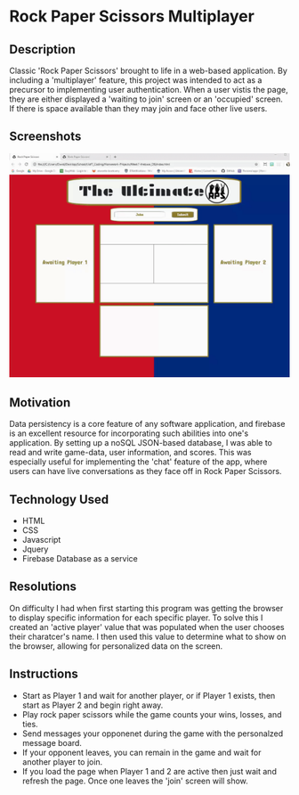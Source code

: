 # Rock Paper Scissors Multiplayer

## Description
Classic 'Rock Paper Scissors' brought to life in a web-based application. By including a 'multiplayer' feature, this project was intended to act as a precursor to implementing user authentication. When a user vistis the page, they are either displayed a 'waiting to join' screen or an 'occupied' screen. If there is space available than they may join and face other live users. 

## Screenshots

![](./assets/images/RPS.gif)

## Motivation
Data persistency is a core feature of any software application, and firebase is an excellent resource for incorporating such abilities into one's application. By setting up a noSQL JSON-based database, I was able to read and write game-data, user information, and scores. This was especially useful for implementing the 'chat' feature of the app, where users can have live conversations as they face off in Rock Paper Scissors.

## Technology Used
* HTML
* CSS
* Javascript
* Jquery
* Firebase Database as a service

## Resolutions
On difficulty I had when first starting this program was getting the browser to display specific information for each specific player. To solve this I created an 'active player' value that was populated when the user chooses their charatcer's name. I then used this value to determine what to show on the browser, allowing for personalized data on the screen. 
 
## Instructions
* Start as Player 1 and wait for another player, or if Player 1 exists, then start as Player 2 and begin right away.
* Play rock paper scissors while the game counts your wins, losses, and ties. 
* Send messages your opponenet during the game with the personalzed message board.
* If your opponent leaves, you can remain in the game and wait for another player to join.
* If you load the page when Player 1 and 2 are active then just wait and refresh the page. Once one leaves the 'join' screen will show.

